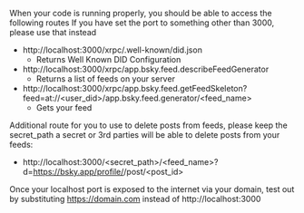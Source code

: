 When your code is running properly, you should be able to access the following routes 
If you have set the port to something other than 3000, please use that instead
- http://localhost:3000/xrpc/.well-known/did.json
  - Returns Well Known DID Configuration
- http://localhost:3000/xrpc/app.bsky.feed.describeFeedGenerator
  - Returns a list of feeds on your server
- http://localhost:3000/xrpc/app.bsky.feed.getFeedSkeleton?feed=at://<user_did>/app.bsky.feed.generator/<feed_name>
  - Gets your feed

Additional route for you to use to delete posts from feeds, 
please keep the secret_path a secret or 3rd parties will be able to delete posts from your feeds:
- http://localhost:3000/<secret_path>/<feed_name>?d=https://bsky.app/profile/<user>/post/<post_id>

Once your localhost port is exposed to the internet via your domain, test out by substituting https://domain.com instead of http://localhost:3000
